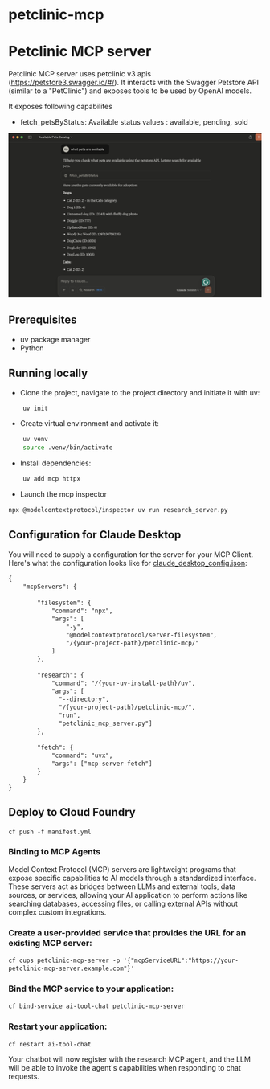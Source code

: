 # petclinic-mcp

# Petclinic MCP server
Petclinic MCP server uses petclinic v3 apis (https://petstore3.swagger.io/#/).  It interacts with the Swagger Petstore API (similar to a "PetClinic") and exposes tools to be used by OpenAI models.

It exposes following capabilites
- fetch_petsByStatus: Available status values : available, pending, sold

![Sample](petclinic-output.png)

## Prerequisites
* uv package manager
* Python

## Running locally
* Clone the project, navigate to the project directory and initiate it with uv:
```bash
    uv init
```
* Create virtual environment and activate it:
```bash
    uv venv
    source .venv/bin/activate
```
* Install dependencies:
```bash
    uv add mcp httpx
```
* Launch the mcp inspector
```bash
npx @modelcontextprotocol/inspector uv run research_server.py
```

## Configuration for Claude Desktop

You will need to supply a configuration for the server for your MCP Client. Here's what the configuration looks like for [claude_desktop_config.json](https://modelcontextprotocol.io/quickstart/user):

```
{
    "mcpServers": {
        
        "filesystem": {
            "command": "npx",
            "args": [
                "-y",
                "@modelcontextprotocol/server-filesystem",
                "/{your-project-path}/petclinic-mcp/"
            ]
        },
        
        "research": {
            "command": "/{your-uv-install-path}/uv",
            "args": [
              "--directory",
              "/{your-project-path}/petclinic-mcp/",
              "run",
              "petclinic_mcp_server.py"]
        },
        
        "fetch": {
            "command": "uvx",
            "args": ["mcp-server-fetch"]
        }
    }
}
```

## Deploy to Cloud Foundry
```
cf push -f manifest.yml
```
### Binding to MCP Agents
Model Context Protocol (MCP) servers are lightweight programs that expose specific capabilities to AI models through a standardized interface. These servers act as bridges between LLMs and external tools, data sources, or services, allowing your AI application to perform actions like searching databases, accessing files, or calling external APIs without complex custom integrations.

### Create a user-provided service that provides the URL for an existing MCP server:
```
cf cups petclinic-mcp-server -p '{"mcpServiceURL":"https://your-petclinic-mcp-server.example.com"}'
```
### Bind the MCP service to your application:
```
cf bind-service ai-tool-chat petclinic-mcp-server
```
### Restart your application:
```
cf restart ai-tool-chat
```
Your chatbot will now register with the research MCP agent, and the LLM will be able to invoke the agent's capabilities when responding to chat requests.
